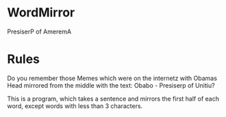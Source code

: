 WordMirror
==========

PresiserP of AmeremA

Rules
=====

Do you remember those Memes which were on the internetz with Obamas Head mirrored from the middle with the text:
Obabo - Presiserp of Unitiu?

This is a program, which takes a sentence and mirrors the first half of each word, except words with less than 3 characters.
